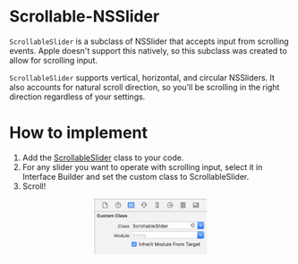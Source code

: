 # Scrollable-NSSlider
`ScrollableSlider` is a subclass of NSSlider that accepts input from scrolling events. Apple doesn't support this natively, so this subclass was created to allow for scrolling input.

`ScrollableSlider` supports vertical, horizontal, and circular NSSliders. It also accounts for natural scroll direction, so you'll be scrolling in the right direction regardless of your settings.

# How to implement
1. Add the [ScrollableSlider](ScrollableSlider.swift) class to your code.
1. For any slider you want to operate with scrolling input, select it in Interface Builder and set the custom class to ScrollableSlider.
1. Scroll!

<center><img src="screenshots/custom-class.png" width=40%></center>
